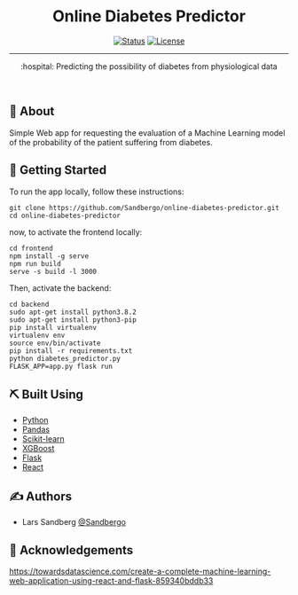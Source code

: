 

<h1 align="center">Online Diabetes Predictor</h1>

<div align="center">

  [![Status](https://img.shields.io/badge/status-active-success.svg)]() 
  [![License](https://img.shields.io/badge/license-MIT-blue.svg)](/LICENSE)

</div>

---

<p align="center">
:hospital: Predicting the possibility of diabetes from physiological data 
</p>
<br> 

## 🧐 About <a name = "about"></a>
Simple Web app for requesting the evaluation of a Machine Learning model of the probability of the patient suffering from diabetes. 

## 🏁 Getting Started <a name = "getting_started"></a>

To run the app locally, follow these instructions:

```
git clone https://github.com/Sandbergo/online-diabetes-predictor.git
cd online-diabetes-predictor
```
now, to activate the frontend locally:
```
cd frontend
npm install -g serve
npm run build
serve -s build -l 3000
```
Then, activate the backend:
```
cd backend
sudo apt-get install python3.8.2
sudo apt-get install python3-pip
pip install virtualenv
virtualenv env
source env/bin/activate 
pip install -r requirements.txt
python diabetes_predictor.py
FLASK_APP=app.py flask run
```

## ⛏️ Built Using <a name = "built_using"></a>
- [Python](https://www.python.org/) 
- [Pandas](https://pandas.pydata.org/)
- [Scikit-learn](https://scikit-learn.org/stable/)
- [XGBoost](https://xgboost.readthedocs.io/en/latest/)
- [Flask](https://flask.palletsprojects.com/en/1.1.x/)
- [React](https://reactjs.org/)
    
## ✍️ Authors <a name = "authors"></a>
- Lars Sandberg [@Sandbergo](https://github.com/Sandbergo)

## 🎉 Acknowledgements
https://towardsdatascience.com/create-a-complete-machine-learning-web-application-using-react-and-flask-859340bddb33
